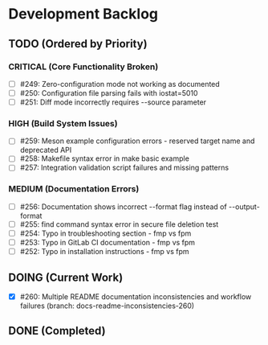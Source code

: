 # Development Backlog

## TODO (Ordered by Priority)

### CRITICAL (Core Functionality Broken)
- [ ] #249: Zero-configuration mode not working as documented  
- [ ] #250: Configuration file parsing fails with iostat=5010
- [ ] #251: Diff mode incorrectly requires --source parameter

### HIGH (Build System Issues)
- [ ] #259: Meson example configuration errors - reserved target name and deprecated API
- [ ] #258: Makefile syntax error in make basic example
- [ ] #257: Integration validation script failures and missing patterns

### MEDIUM (Documentation Errors)
- [ ] #256: Documentation shows incorrect --format flag instead of --output-format
- [ ] #255: find command syntax error in secure file deletion test
- [ ] #254: Typo in troubleshooting section - fmp vs fpm
- [ ] #253: Typo in GitLab CI documentation - fmp vs fpm
- [ ] #252: Typo in installation instructions - fmp vs fpm

## DOING (Current Work)
- [x] #260: Multiple README documentation inconsistencies and workflow failures (branch: docs-readme-inconsistencies-260)

## DONE (Completed)